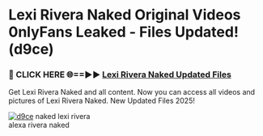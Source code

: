# Lexi Rivera Naked Original Videos 0nlyFans Leaked - Files Updated! (d9ce)

<h3>🔴 CLICK HERE 🌐==►► <a href="https://tinyurl.com/yckcrads" rel="nofollow">Lexi Rivera Naked Updated Files</a></h3>

Get Lexi Rivera Naked and all content. Now you can access all videos and pictures of Lexi Rivera Naked. New Updated Files 2025!

[![d9ce](https://i.imgur.com/hpKpOFt.gif)](https://tinyurl.com/yckcrads)
naked lexi rivera<br>
alexa rivera naked